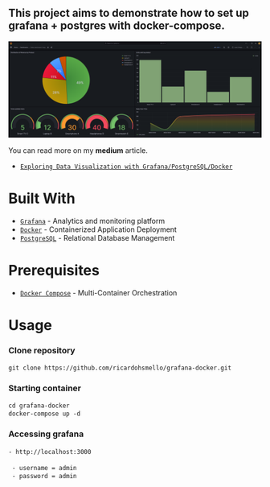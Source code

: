 ## This project aims to demonstrate how to set up grafana + postgres with docker-compose.
![](grafana/img/grafana-final-visualization.png)

You can read more on my <b>medium</b> article.

- [`Exploring Data Visualization with Grafana/PostgreSQL/Docker`](https://ricardohsmello.medium.com/exploring-data-visualization-with-grafana-postgresql-docker-7d9cb3fae5e9)

# Built With

- [`Grafana`](https://grafana.com/) - Analytics and monitoring platform
- [`Docker`](https://www.docker.com/) - Containerized Application Deployment
- [`PostgreSQL`](https://www.postgresql.org/) - Relational Database Management

# Prerequisites
- [`Docker Compose`](https://docs.docker.com/compose/) - Multi-Container Orchestration

# Usage

### Clone repository
```
git clone https://github.com/ricardohsmello/grafana-docker.git
```

### Starting container
```
cd grafana-docker
docker-compose up -d
```

### Accessing grafana
```
- http://localhost:3000

 - username = admin
 - password = admin
```
